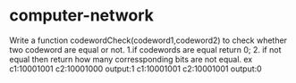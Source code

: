 # computer-network
Write a function codewordCheck(codeword1,codeword2) to check whether two codeword are equal or not.
1.if codewords are equal return 0;
2. if not equal then return how many corressponding bits are not equal.
ex
c1:10001001
c2:10001000
output:1
c1:10001001
c2:10001001
output:0
